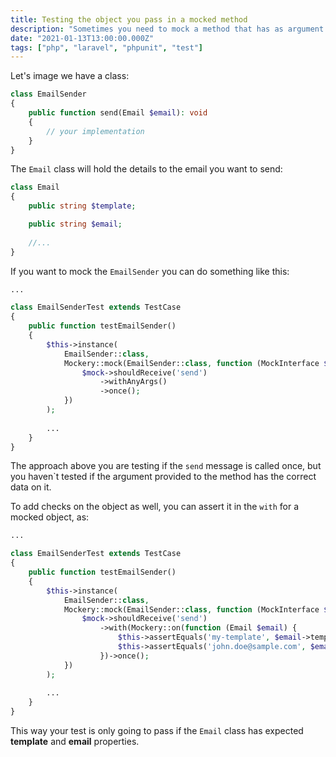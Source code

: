 ```yaml
---
title: Testing the object you pass in a mocked method
description: "Sometimes you need to mock a method that has as argument an object, but how to make sure this object is being passed properly?"
date: "2021-01-13T13:00:00.000Z"
tags: ["php", "laravel", "phpunit", "test"]
---
```


Let's image we have a class:

```php
class EmailSender
{
    public function send(Email $email): void
    {
        // your implementation
    }
}
```

The `Email` class will hold the details to the email you want to send:

```php
class Email
{
    public string $template;

    public string $email;
    
    //...
}
```

If you want to mock the `EmailSender` you can do something like this:

```php
...

class EmailSenderTest extends TestCase
{
    public function testEmailSender()
    {
        $this->instance(
            EmailSender::class,
            Mockery::mock(EmailSender::class, function (MockInterface $mock) {
                $mock->shouldReceive('send')
                    ->withAnyArgs()
                    ->once();
            })
        );
        
        ...
    }
}
```

The approach above you are testing if the `send` message is called once, but you haven`t tested if the argument provided to the method has the correct data on it.

To add checks on the object as well, you can assert it in the `with` for a mocked object, as:

```php
...

class EmailSenderTest extends TestCase
{
    public function testEmailSender()
    {
        $this->instance(
            EmailSender::class,
            Mockery::mock(EmailSender::class, function (MockInterface $mock) {
                $mock->shouldReceive('send')
                    ->with(Mockery::on(function (Email $email) {
                        $this->assertEquals('my-template', $email->template);
                        $this->assertEquals('john.doe@sample.com', $email->email);
                    })->once();
            })
        );
        
        ...
    }
}
```

This way your test is only going to pass if the `Email` class has expected **template** and **email** properties.
